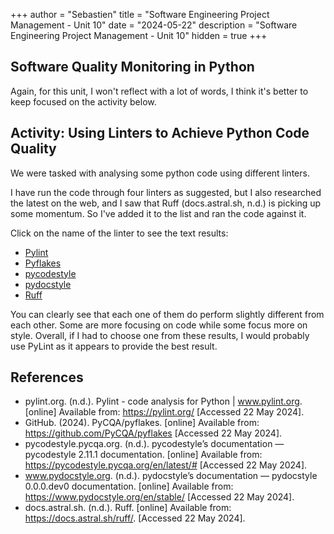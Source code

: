 +++
author = "Sebastien"
title = "Software Engineering Project Management - Unit 10"
date = "2024-05-22"
description = "Software Engineering Project Management - Unit 10"
hidden = true
+++

## Software Quality Monitoring in Python

Again, for this unit, I won't reflect with a lot of words, I think it's better to keep focused on the activity below.

## Activity: Using Linters to Achieve Python Code Quality

We were tasked with analysing some python code using different linters.

I have run the code through four linters as suggested, but I also researched the latest on the web, and I saw that Ruff (docs.astral.sh, n.d.) is picking up some momentum. So I've added it to the list and ran the code against it.

Click on the name of the linter to see the text results:

- [Pylint](https://github.com/sebdeol/e-portfolio/tree/main/content/activities/module_ten/pylint_results.txt)
- [Pyflakes](https://github.com/sebdeol/e-portfolio/tree/main/content/activities/module_ten/pyflakes_results.txt)
- [pycodestyle](https://github.com/sebdeol/e-portfolio/tree/main/content/activities/module_ten/pycodestyle_results.txt)
- [pydocstyle](https://github.com/sebdeol/e-portfolio/tree/main/content/activities/module_ten/pydocstyles_results.txt)
- [Ruff](https://github.com/sebdeol/e-portfolio/tree/main/content/activities/module_ten/ruff_results.txt)

You can clearly see that each one of them do perform slightly different from each other. Some are more focusing on code while some focus more on style. Overall, if I had to choose one from these results, I would probably use PyLint as it appears to provide the best result.


## References

- pylint.org. (n.d.). Pylint - code analysis for Python | www.pylint.org. [online] Available from: https://pylint.org/ [Accessed 22 May 2024].
- GitHub. (2024). PyCQA/pyflakes. [online] Available from: https://github.com/PyCQA/pyflakes [Accessed 22 May 2024].
- pycodestyle.pycqa.org. (n.d.). pycodestyle’s documentation — pycodestyle 2.11.1 documentation. [online] Available from: https://pycodestyle.pycqa.org/en/latest/# [Accessed 22 May 2024].
- www.pydocstyle.org. (n.d.). pydocstyle’s documentation — pydocstyle 0.0.0.dev0 documentation. [online] Available from: https://www.pydocstyle.org/en/stable/ [Accessed 22 May 2024].
- docs.astral.sh. (n.d.). Ruff. [online] Available from: https://docs.astral.sh/ruff/. [Accessed 22 May 2024].
